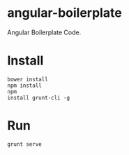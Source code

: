 # angular-boilerplate
Angular Boilerplate Code.

# Install
<code>bower install</code><br>
<code>npm install</code><br>
<code>npm install grunt-cli -g</code>
# Run
<code>grunt serve</code>
